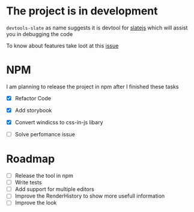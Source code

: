
# The project is in development

`devtools-slate` as name suggests it is devtool for [slatejs](https://github.com/ianstormtaylor/slate) which will assist you in debugging the code

To know about features take loot at this [issue](https://github.com/ianstormtaylor/slate/issues/4112)

# NPM

I am planning to release the project in npm after I finished these tasks

- [X] Refactor Code 
- [X] Add storybook
- [X] Convert windicss to css-in-js libary
- [ ] Solve perfomance issue


# Roadmap

- [ ] Release the tool in npm
- [ ] Write tests
- [ ] Add support for multiple editors
- [ ] Improve the RenderHistory to show more usefull information
- [ ] Improve the look
